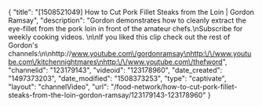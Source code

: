 {
    "title": "[1508521049] How to Cut Pork Fillet Steaks from the Loin | Gordon Ramsay",
    "description": "Gordon demonstrates how to cleanly extract the eye-fillet from the pork loin in front of the amateur chefs.\nSubscribe for weekly cooking videos. \n\nIf you liked this clip check out the rest of Gordon's channels:\n\nhttp:\/\/www.youtube.com\/gordonramsay\nhttp:\/\/www.youtube.com\/kitchennightmares\nhttp:\/\/www.youtube.com\/thefword",
    "channelid": "123179143",
    "videoid": "123178960",
    "date_created": "1497373203",
    "date_modified": "1508373253",
    "type": "captivate",
    "layout": "channelVideo",
    "url": "\/food-network\/how-to-cut-pork-fillet-steaks-from-the-loin-gordon-ramsay\/123179143-123178960"
}